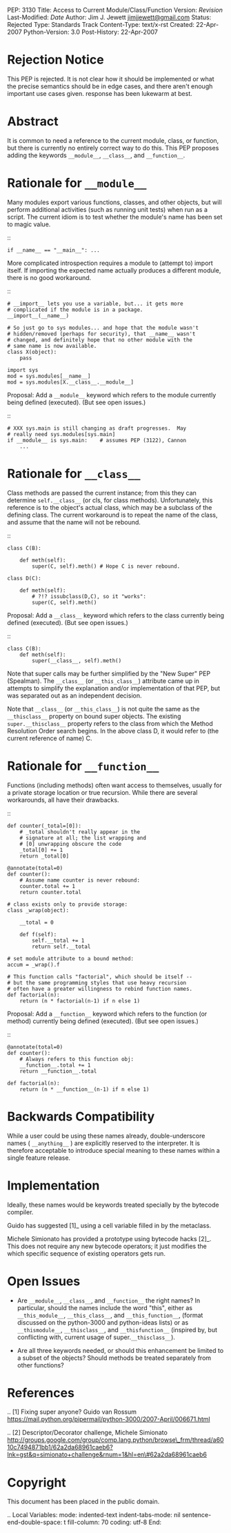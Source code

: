 PEP: 3130 Title: Access to Current Module/Class/Function Version:
$Revision$ Last-Modified: $Date$ Author: Jim J. Jewett
<jimjjewett@gmail.com> Status: Rejected Type: Standards Track
Content-Type: text/x-rst Created: 22-Apr-2007 Python-Version: 3.0
Post-History: 22-Apr-2007

Rejection Notice
================

This PEP is rejected. It is not clear how it should be implemented or
what the precise semantics should be in edge cases, and there aren't
enough important use cases given. response has been lukewarm at best.

Abstract
========

It is common to need a reference to the current module, class, or
function, but there is currently no entirely correct way to do this.
This PEP proposes adding the keywords `__module__`, `__class__`, and
`__function__`.

Rationale for `__module__`
==========================

Many modules export various functions, classes, and other objects, but
will perform additional activities (such as running unit tests) when run
as a script. The current idiom is to test whether the module's name has
been set to magic value.

::

    if __name__ == "__main__": ...

More complicated introspection requires a module to (attempt to) import
itself. If importing the expected name actually produces a different
module, there is no good workaround.

::

    # __import__ lets you use a variable, but... it gets more
    # complicated if the module is in a package.
    __import__(__name__)

    # So just go to sys modules... and hope that the module wasn't
    # hidden/removed (perhaps for security), that __name__ wasn't
    # changed, and definitely hope that no other module with the
    # same name is now available.
    class X(object):
        pass

    import sys
    mod = sys.modules[__name__]
    mod = sys.modules[X.__class__.__module__]

Proposal: Add a `__module__` keyword which refers to the module
currently being defined (executed). (But see open issues.)

::

    # XXX sys.main is still changing as draft progresses.  May
    # really need sys.modules[sys.main]
    if __module__ is sys.main:    # assumes PEP (3122), Cannon
        ...

Rationale for `__class__`
=========================

Class methods are passed the current instance; from this they can
determine `self.__class__` (or cls, for class methods). Unfortunately,
this reference is to the object's actual class, which may be a subclass
of the defining class. The current workaround is to repeat the name of
the class, and assume that the name will not be rebound.

::

    class C(B):

        def meth(self):
            super(C, self).meth() # Hope C is never rebound.

    class D(C):

        def meth(self):
            # ?!? issubclass(D,C), so it "works":
            super(C, self).meth()

Proposal: Add a `__class__` keyword which refers to the class currently
being defined (executed). (But see open issues.)

::

    class C(B):
        def meth(self):
            super(__class__, self).meth()

Note that super calls may be further simplified by the "New Super" PEP
(Spealman). The `__class__` (or `__this_class__`) attribute came up in
attempts to simplify the explanation and/or implementation of that PEP,
but was separated out as an independent decision.

Note that `__class__` (or `__this_class__`) is not quite the same as the
`__thisclass__` property on bound super objects. The existing
`super.__thisclass__` property refers to the class from which the Method
Resolution Order search begins. In the above class D, it would refer to
(the current reference of name) C.

Rationale for `__function__`
============================

Functions (including methods) often want access to themselves, usually
for a private storage location or true recursion. While there are
several workarounds, all have their drawbacks.

::

    def counter(_total=[0]):
        # _total shouldn't really appear in the
        # signature at all; the list wrapping and
        # [0] unwrapping obscure the code
        _total[0] += 1
        return _total[0]

    @annotate(total=0)
    def counter():
        # Assume name counter is never rebound:
        counter.total += 1
        return counter.total

    # class exists only to provide storage:
    class _wrap(object):

        __total = 0

        def f(self):
            self.__total += 1
            return self.__total

    # set module attribute to a bound method:
    accum = _wrap().f

    # This function calls "factorial", which should be itself --
    # but the same programming styles that use heavy recursion
    # often have a greater willingness to rebind function names.
    def factorial(n):
        return (n * factorial(n-1) if n else 1)

Proposal: Add a `__function__` keyword which refers to the function (or
method) currently being defined (executed). (But see open issues.)

::

    @annotate(total=0)
    def counter():
        # Always refers to this function obj:
        __function__.total += 1
        return __function__.total

    def factorial(n):
        return (n * __function__(n-1) if n else 1)

Backwards Compatibility
=======================

While a user could be using these names already, double-underscore names
( `__anything__` ) are explicitly reserved to the interpreter. It is
therefore acceptable to introduce special meaning to these names within
a single feature release.

Implementation
==============

Ideally, these names would be keywords treated specially by the bytecode
compiler.

Guido has suggested \[1\]\_ using a cell variable filled in by the
metaclass.

Michele Simionato has provided a prototype using bytecode hacks \[2\]\_.
This does not require any new bytecode operators; it just modifies the
which specific sequence of existing operators gets run.

Open Issues
===========

-   Are `__module__`, `__class__`, and `__function__` the right names?
    In particular, should the names include the word "this", either as
    `__this_module__`, `__this_class__`, and `__this_function__`,
    (format discussed on the python-3000 and python-ideas lists) or as
    `__thismodule__`, `__thisclass__`, and `__thisfunction__` (inspired
    by, but conflicting with, current usage of super.`__thisclass__`).

-   Are all three keywords needed, or should this enhancement be limited
    to a subset of the objects? Should methods be treated separately
    from other functions?

References
==========

.. \[1\] Fixing super anyone? Guido van Rossum
https://mail.python.org/pipermail/python-3000/2007-April/006671.html

.. \[2\] Descriptor/Decorator challenge, Michele Simionato
http://groups.google.com/group/comp.lang.python/browse\_frm/thread/a6010c7494871bb1/62a2da68961caeb6?lnk=gst&q=simionato+challenge&rnum=1&hl=en\#62a2da68961caeb6

Copyright
=========

This document has been placed in the public domain.

.. Local Variables: mode: indented-text indent-tabs-mode: nil
sentence-end-double-space: t fill-column: 70 coding: utf-8 End:

